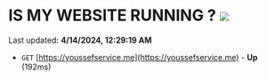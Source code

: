 # IS MY WEBSITE RUNNING ? [![](https://img.shields.io/static/v1?label=Sponsor&message=%E2%9D%A4&logo=GitHub&color=%23fe8e86)](https://github.com/sponsors/<username>)

Last updated: **4/14/2024, 12:29:19 AM**

- `GET` [https://youssefservice.me](https://youssefservice.me) - **Up** (192ms)
